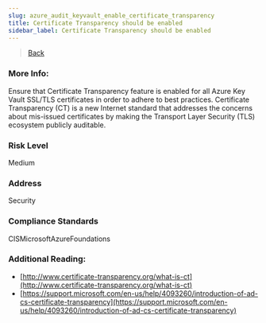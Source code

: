 ```yaml
---
slug: azure_audit_keyvault_enable_certificate_transparency
title: Certificate Transparency should be enabled
sidebar_label: Certificate Transparency should be enabled
---
```

> [Back](../../azurekeyvaultaudit)

### More Info:
Ensure that Certificate Transparency feature is enabled for all Azure Key Vault SSL/TLS certificates in order to adhere to best practices. Certificate Transparency (CT) is a new Internet standard that addresses the concerns about mis-issued certificates by making the Transport Layer Security (TLS) ecosystem publicly auditable.

### Risk Level
Medium

### Address
Security

### Compliance Standards
CISMicrosoftAzureFoundations

### Additional Reading:
- [http://www.certificate-transparency.org/what-is-ct](http://www.certificate-transparency.org/what-is-ct) 
- [https://support.microsoft.com/en-us/help/4093260/introduction-of-ad-cs-certificate-transparency](https://support.microsoft.com/en-us/help/4093260/introduction-of-ad-cs-certificate-transparency) 
